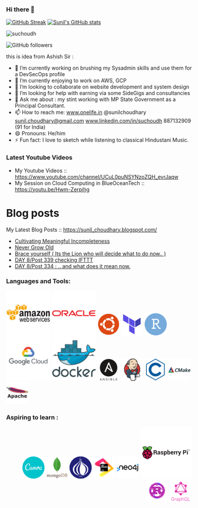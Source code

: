 ### Hi there 👋

[![GitHub Streak](https://github-readme-streak-stats.herokuapp.com?user=suchoudh&theme=graywhite)](https://git.io/streak-stats)
[![Sunil's GitHub stats](https://github-readme-stats.vercel.app/api?username=suchoudh)](https://github.com/suchoudh/github-readme-stats)

<div align="left" inline>
<span align="left"> <img src="https://komarev.com/ghpvc/?username=suchoudh&label=Profile%20views&color=0e75b6&style=flat" alt="suchoudh" /> </span>
<!--
  span align="left"> <a href="https://twitter.com/sunilchoudhary" target="blank"><img src="https://img.shields.io/twitter/follow/sunilchoudhary?logo=twitter&style=for-the-badge" alt="sunilchoudhary" /></a> </span>
  -->
</div>

![GitHub followers](https://img.shields.io/github/followers/suchoudh?style=social)

<!--
**suchoudh/suchoudh** is a ✨ _special_ ✨ repository because its `README.md` (this file) appears on your GitHub profile.

Here are some ideas to get you started:

-->
this is idea from Ashish Sir : 
- 🔭 I’m currently working on brushing my Sysadmin skills and use them for a DevSecOps profile 
- 🌱 I’m currently enjoying to work on AWS, GCP 
- 👯 I’m looking to collaborate on website development and system design
- 🤔 I’m looking for help with earning via some SideGigs and consultancies  
- 💬 Ask me about : my stint working with MP State Government as a Principal Consultant. 
- 📫 How to reach me: www.onelife.in @sunilchoudhary sunil.choudhary@gmail.com www.linkedin.com/in/suchoudh 887132909 (91 for India)  
- 😄 Pronouns: He/him 
- ⚡ Fun fact: I love to sketch while listening to classical Hindustani Music. 




### Latest Youtube Videos

<!-- YT LIST START -->

- My Youtube Videos ::   https://www.youtube.com/channel/UCuL0puNSYNzoZQH_evrJaqw 
- My Session on Cloud Computing in BlueOceanTech :: https://youtu.be/Hwm-Zerpihg

# Blog posts 
My Latest Blog Posts :: https://sunil_choudhary.blogspot.com/
<!-- BLOG-POST-LIST:START -->
- [Cultivating Meaningful Incompleteness](https://sunil_choudhary.blogspot.com/2023/03/cultivating-meaningful-incompleteness.html)
- [Never Grow Old](https://sunil_choudhary.blogspot.com/2021/06/never-grow-old.html)
- [Brace yourself &lpar; Its the Lion who will decide what to do now.. &rpar;](https://sunil_choudhary.blogspot.com/2021/06/brace-yourself-its-lion-who-will-decide.html)
- [DAY 8/Post 339 checking IFTTT](https://sunil_choudhary.blogspot.com/2021/05/day-8post-339-checking-ifttt.html)
- [DAY 8/Post 334 : .. and what does it mean now.](https://sunil_choudhary.blogspot.com/2021/05/day-8post-334-and-what-does-it-mean-now.html)
<!-- BLOG-POST-LIST:END -->


### Languages and Tools:
<p align="left"><img src="img/amazonwebservices-original-wordmark.svg" alt="AWS" width="120" height="120"/> </a>
<a href="http"//www.oracle.com" target="blank"><img src="img/oracle-original.svg" alt="oracle"  width="120" height="120" /></a>                                                                  <a href="http"//www.ubuntu.com" target="blank"><img src="img/ubuntu-plain.svg" alt="ubuntu"  width="60" height="60" /></a> 
<a href="http"//www.terraform.com" target="blank"><img src="img/terraform-original.svg" alt="terraform"  width="60" height="60" /></a>                                                                  <a href="http"//www.rstudio.com" target="blank"><img src="img/rstudio-original.svg" alt="rstudio"  width="60" height="60" /></a> 
<a href="http"//www.cloud.google.com" target="blank"><img src="img/googlecloud-original-wordmark.svg" alt="GoogleCloud"  width="120" height="120" /></a> 
<a href="http"//www.docker.com" target="blank"><img src="img/docker-original-wordmark.svg" alt="docker"  width="120" height="120" /></a> 
<a href="http"//www.ansible.com" target="blank"><img src="img/ansible-original-wordmark.svg" alt="ansible"  width="60" height="60" /></a> 
<a href="http"//www.jenkins.com" target="blank"><img src="img/jenkins-original.svg" alt="Jenkins"  width="60" height="60" /></a>    
<a href=" " target="blank"><img src="img/c-line.svg" alt="C Language"  width="60" height="60" /></a>    
<a href=" " target="blank"><img src="img/cmake-original-wordmark.svg" alt="C Make"  width="60" height="60" /></a>
<a href=" " target="blank"><img src="img/apache-original-wordmark.svg" alt="Apache"  width="60" height="60" /></a>    
</p>

### Aspiring to learn :
<p align="right"> 
  <img src="img/canva-original.svg" alt="Canva"  width="60" height="60" /></a>  
  <a href="" target="blank"><img src="img/mongodb-original-wordmark.svg" alt="MongoDB"  width="60" height="60" /></a> 
  <a href="" target="blank"><img src="img/perl-original.svg" alt="Perl"  width="60" height="60" /></a>  
  <a href="" target="blank"> <img src="img/jetbrains-original.svg" alt="JetBrains"  width="60" height="60" /></a>  
  <a> <img src="img/neo4j-original-wordmark.svg" alt="Neo4J"  width="60" height="60" /></a>  
  <a> <img src="img/raspberrypi-original-wordmark.svg" alt="RaspberryPi"  width="140" height="140" /></a>
  <a> <img src="img/rust-logo-blk.png" alt="Rust"  width="60" height="60" /></a>
   <a> <img src="img/graphql-plain-wordmark.svg" alt="GraphQL"  width="60" height="60" /></a>

<!-- 
Rough space : for copy pastes :) 
mongodb-original-wordmark.svg
--> 

</p>


